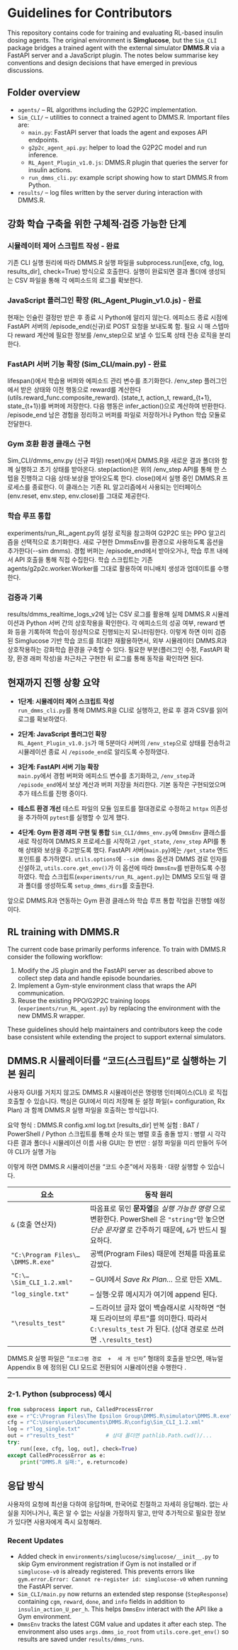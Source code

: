 # Guidelines for Contributors

This repository contains code for training and evaluating RL-based insulin dosing agents.
The original environment is **Simglucose**, but the `Sim_CLI` package bridges a trained
agent with the external simulator **DMMS.R** via a FastAPI server and a JavaScript plugin.
The notes below summarise key conventions and design decisions that have emerged in
previous discussions.

## Folder overview

- `agents/` – RL algorithms including the G2P2C implementation.
- `Sim_CLI/` – utilities to connect a trained agent to DMMS.R. Important files are:
  - `main.py`: FastAPI server that loads the agent and exposes API endpoints.
  - `g2p2c_agent_api.py`: helper to load the G2P2C model and run inference.
  - `RL_Agent_Plugin_v1.0.js`: DMMS.R plugin that queries the server for insulin
    actions.
  - `run_dmms_cli.py`: example script showing how to start DMMS.R from Python.
- `results/` – log files written by the server during interaction with DMMS.R.

## 강화 학습 구축을 위한 구체적·검증 가능한 단계

### 시뮬레이터 제어 스크립트 작성 - 완료

기존 CLI 실행 원리에 따라 DMMS.R 실행 파일을 subprocess.run([exe, cfg, log, results_dir], check=True) 방식으로 호출한다.
실행이 완료되면 결과 폴더에 생성되는 CSV 파일을 통해 각 에피소드의 로그를 확보한다.

### JavaScript 플러그인 확장 (RL_Agent_Plugin_v1.0.js) - 완료

현재는 인슐린 결정만 받은 후 종료 시 Python에 알리지 않는다.
에피소드 종료 시점에 FastAPI 서버의 /episode_end(신규)로 POST 요청을 보내도록 함.
필요 시 매 스텝마다 reward 계산에 필요한 정보를 /env_step으로 보낼 수 있도록 상태 전송 로직을 분리한다.

### FastAPI 서버 기능 확장 (Sim_CLI/main.py) - 완료

lifespan()에서 학습용 버퍼와 에피소드 관리 변수를 초기화한다.
/env_step
플러그인에서 받은 상태와 이전 행동으로 reward를 계산한다(utils.reward_func.composite_reward).
(state_t, action_t, reward_{t+1}, state_{t+1})를 버퍼에 저장한다.
다음 행동은 infer_action()으로 계산하여 반환한다.
/episode_end
남은 경험을 정리하고 버퍼를 파일로 저장하거나 Python 학습 모듈로 전달한다.

### Gym 호환 환경 클래스 구현

Sim_CLI/dmms_env.py (신규 파일)
reset()에서 DMMS.R을 새로운 결과 폴더와 함께 실행하고 초기 상태를 받아온다.
step(action)은 위의 /env_step API를 통해 한 스텝을 진행하고 다음 상태·보상을 받아오도록 한다.
close()에서 실행 중인 DMMS.R 프로세스를 종료한다.
이 클래스는 기존 RL 알고리즘에서 사용되는 인터페이스(env.reset, env.step, env.close)를 그대로 제공한다.

### 학습 루프 통합

experiments/run_RL_agent.py의 설정 로직을 참고하여 G2P2C 또는 PPO 알고리즘을 선택적으로 초기화한다.
새로 구현한 DmmsEnv를 환경으로 사용하도록 옵션을 추가한다(--sim dmms).
경험 버퍼는 /episode_end에서 받아오거나, 학습 루프 내에서 API 호출을 통해 직접 수집한다.
학습 스크립트는 기존 agents/g2p2c.worker.Worker를 그대로 활용하여 미니배치 생성과 업데이트를 수행한다.

### 검증과 기록

results/dmms_realtime_logs_v2에 남는 CSV 로그를 활용해 실제 DMMS.R 시뮬레이션과 Python 서버 간의 상호작용을 확인한다.
각 에피소드의 성공 여부, reward 변화 등을 기록하여 학습이 정상적으로 진행되는지 모니터링한다.
이렇게 하면 이미 검증된 Simglucose 기반 학습 코드를 최대한 재활용하면서, 외부 시뮬레이터 DMMS.R과 상호작용하는 강화학습 환경을 구축할 수 있다. 필요한 부분(플러그인 수정, FastAPI 확장, 환경 래퍼 작성)을 차근차근 구현한 뒤 로그를 통해 동작을 확인하면 된다.

## 현재까지 진행 상황 요약

- **1단계: 시뮬레이터 제어 스크립트 작성**  
  `run_dmms_cli.py`를 통해 DMMS.R을 CLI로 실행하고, 완료 후 결과 CSV를 읽어 로그를 확보하였다.
- **2단계: JavaScript 플러그인 확장**  
  `RL_Agent_Plugin_v1.0.js`가 매 5분마다 서버의 `/env_step`으로 상태를 전송하고 시뮬레이션 종료 시 `/episode_end`로 알리도록 수정하였다.
- **3단계: FastAPI 서버 기능 확장**  
  `main.py`에서 경험 버퍼와 에피소드 변수를 초기화하고, `/env_step`과 `/episode_end`에서 보상 계산과 버퍼 저장을 처리한다. 기본 동작은 구현되었으며 추가 테스트를 진행 중이다.
- **테스트 환경 개선**
  테스트 파일의 모듈 임포트를 절대경로로 수정하고 `httpx` 의존성을 추가하여 `pytest`를 실행할 수 있게 했다.

- **4단계: Gym 환경 래퍼 구현 및 통합**
  `Sim_CLI/dmms_env.py`에 `DmmsEnv` 클래스를 새로 작성하여 DMMS.R 프로세스를 시작하고
  `/get_state`, `/env_step` API를 통해 상태와 보상을 주고받도록 했다.
  FastAPI 서버(`main.py`)에는 `/get_state` 엔드포인트를 추가하였다.
  `utils.options`에 `--sim dmms` 옵션과 DMMS 경로 인자를 신설하고,
  `utils.core.get_env()`가 이 옵션에 따라 `DmmsEnv`를 반환하도록 수정하였다.
  학습 스크립트(`experiments/run_RL_agent.py`)는 DMMS 모드일 때 결과 폴더를 생성하도록 `setup_dmms_dirs`를 호출한다.

앞으로 DMMS.R과 연동하는 Gym 환경 클래스와 학습 루프 통합 작업을 진행할 예정이다.

## RL training with DMMS.R

The current code base primarily performs inference. To train with DMMS.R
consider the following workflow:

1. Modify the JS plugin and the FastAPI server as described above to collect
   step data and handle episode boundaries.
2. Implement a Gym-style environment class that wraps the API communication.
3. Reuse the existing PPO/G2P2C training loops (`experiments/run_RL_agent.py`)
   by replacing the environment with the new DMMS.R wrapper.

These guidelines should help maintainers and contributors keep the code base
consistent while extending the project to support external simulators.

## DMMS.R 시뮬레이터를 “코드(스크립트)”로 실행하는 기본 원리

사용자 GUI를 거치지 않고도 DMMS.R 시뮬레이션은 명령행 인터페이스(CLI) 로 직접 호출할 수 있습니다.
핵심은 GUI에서 미리 저장해 둔 설정 파일(= configuration, Rx Plan) 과 함께 DMMS.R 실행 파일을 호출하는 방식입니다.

요약
형식 : DMMS.R config.xml log.txt [results_dir]
반복 실험 : BAT / PowerShell / Python 스크립트를 통해 순차 또는 병렬 호출
충돌 방지 : 병렬 시 각각 다른 결과 폴더나 시뮬레이션 이름 사용
GUI는 한 번만 : 설정 파일을 미리 만들어 두어야 CLI가 실행 가능

이렇게 하면 DMMS.R 시뮬레이션을 “코드 수준”에서 자동화 · 대량 실행할 수 있습니다.

| 요소                                | 동작 원리                                                                                                                    |
| --------------------------------- | ------------------------------------------------------------------------------------------------------------------------ |
| `&` (호출 연산자)                      | 따옴표로 묶인 **문자열**을 *실행 가능한 명령* 으로 변환한다. PowerShell 은 `"string"`만 놓으면 *단순 문자열* 로 간주하기 때문에, `&`가 반드시 필요하다.                   |
| `"C:\Program Files\…\DMMS.R.exe"` | 공백(Program Files) 때문에 전체를 따옴표로 감쌌다.                                                                                      |
| `"C:\…\Sim_CLI_1.2.xml"`          | **<config file>** – GUI에서 *Save Rx Plan…* 으로 만든 XML.                                                                     |
| `"log_single.txt"`                | **<log file>** – 실행·오류 메시지가 여기에 append 된다.                                                                               |
| `"\results_test"`                 | **<results dir>** – 드라이브 글자 없이 백슬래시로 시작하면 “현재 드라이브의 루트”를 의미한다. 따라서 `C:\results_test` 가 된다. (상대 경로로 쓰려면 `.\results_test`) |

DMMS.R 실행 파일은 “`프로그램 경로  +  세 개 인자`” 형태의 호출을 받으면, 매뉴얼 Appendix B 에 정의된 CLI 모드로 전환되어 시뮬레이션을 수행한다 .

---

### 2-1. Python (subprocess) 예시

```python
from subprocess import run, CalledProcessError
exe = r"C:\Program Files\The Epsilon Group\DMMS.R\simulator\DMMS.R.exe"
cfg = r"C:\Users\user\Documents\DMMS.R\config\Sim_CLI_1.2.xml"
log = r"log_single.txt"
out = r"results_test"          # 상대 폴더면 pathlib.Path.cwd()/...
try:
    run([exe, cfg, log, out], check=True)
except CalledProcessError as e:
    print("DMMS.R 실패:", e.returncode)
```


## 응답 방식

사용자의 요청에 최선을 다하여 응답하며, 한국어로 친절하고 자세히 응답해라.
없는 사실을 지어나거나, 혹은 알 수 없는 사실을 가정하지 말고, 만약 추가적으로 필요한 정보가 있다면 사용자에게 즉시 요청해라. 

### Recent Updates
- Added check in `environments/simglucose/simglucose/__init__.py` to skip Gym environment registration if Gym is not installed or if `simglucose-v0` is already registered. This prevents errors like `gym.error.Error: Cannot re-register id: simglucose-v0` when running the FastAPI server.
- `Sim_CLI/main.py` now returns an extended step response (`StepResponse`) containing `cgm`, `reward`, `done`, and `info` fields in addition to `insulin_action_U_per_h`. This helps `DmmsEnv` interact with the API like a Gym environment.
- `DmmsEnv` tracks the latest CGM value and updates it after each step. The environment also uses `args.dmms_io_root` from `utils.core.get_env()` so results are saved under `results/dmms_runs`.

